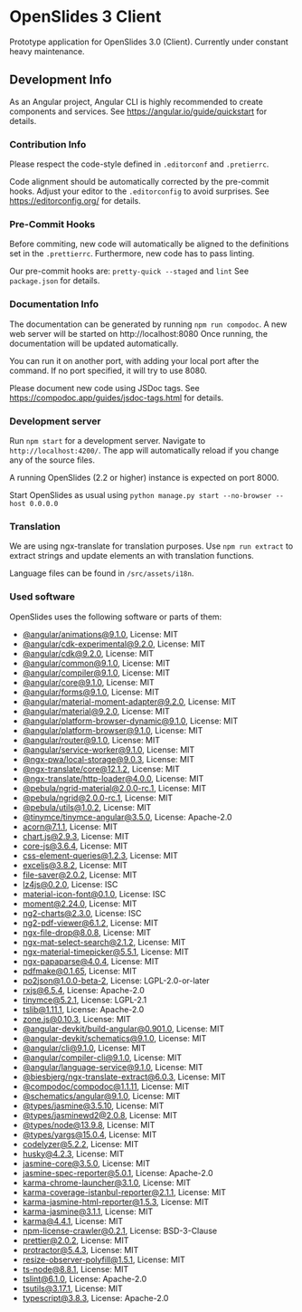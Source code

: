 # OpenSlides 3 Client

Prototype application for OpenSlides 3.0 (Client).
Currently under constant heavy maintenance.

## Development Info

As an Angular project, Angular CLI is highly recommended to create components and services.
See https://angular.io/guide/quickstart for details.

### Contribution Info

Please respect the code-style defined in `.editorconf` and `.pretierrc`.

Code alignment should be automatically corrected by the pre-commit hooks.
Adjust your editor to the `.editorconfig` to avoid surprises.
See https://editorconfig.org/ for details.

### Pre-Commit Hooks

Before commiting, new code will automatically be aligned to the definitions set in the
`.prettierrc`.
Furthermore, new code has to pass linting.

Our pre-commit hooks are:
`pretty-quick --staged` and `lint`
See `package.json` for details.

### Documentation Info

The documentation can be generated by running `npm run compodoc`.
A new web server will be started on http://localhost:8080
Once running, the documentation will be updated automatically.

You can run it on another port, with adding your local port after the
command. If no port specified, it will try to use 8080.

Please document new code using JSDoc tags.
See https://compodoc.app/guides/jsdoc-tags.html for details.

### Development server

Run `npm start` for a development server. Navigate to `http://localhost:4200/`.
The app will automatically reload if you change any of the source files.

A running OpenSlides (2.2 or higher) instance is expected on port 8000.

Start OpenSlides as usual using
`python manage.py start --no-browser --host 0.0.0.0`

### Translation

We are using ngx-translate for translation purposes.
Use `npm run extract` to extract strings and update elements an with translation functions.

Language files can be found in `/src/assets/i18n`.

### Used software

OpenSlides uses the following software or parts of them:

-   [@angular/animations@9.1.0](https://github.com/angular/angular), License: MIT
-   [@angular/cdk-experimental@9.2.0](https://github.com/angular/components), License: MIT
-   [@angular/cdk@9.2.0](https://github.com/angular/components), License: MIT
-   [@angular/common@9.1.0](https://github.com/angular/angular), License: MIT
-   [@angular/compiler@9.1.0](https://github.com/angular/angular), License: MIT
-   [@angular/core@9.1.0](https://github.com/angular/angular), License: MIT
-   [@angular/forms@9.1.0](https://github.com/angular/angular), License: MIT
-   [@angular/material-moment-adapter@9.2.0](https://github.com/angular/components), License: MIT
-   [@angular/material@9.2.0](https://github.com/angular/components), License: MIT
-   [@angular/platform-browser-dynamic@9.1.0](https://github.com/angular/angular), License: MIT
-   [@angular/platform-browser@9.1.0](https://github.com/angular/angular), License: MIT
-   [@angular/router@9.1.0](https://github.com/angular/angular), License: MIT
-   [@angular/service-worker@9.1.0](https://github.com/angular/angular), License: MIT
-   [@ngx-pwa/local-storage@9.0.3](https://github.com/cyrilletuzi/angular-async-local-storage), License: MIT
-   [@ngx-translate/core@12.1.2](https://github.com/ngx-translate/core), License: MIT
-   [@ngx-translate/http-loader@4.0.0](https://github.com/ngx-translate/http-loader), License: MIT
-   [@pebula/ngrid-material@2.0.0-rc.1](undefined), License: MIT
-   [@pebula/ngrid@2.0.0-rc.1](https://github.com/shlomiassaf/ngrid), License: MIT
-   [@pebula/utils@1.0.2](undefined), License: MIT
-   [@tinymce/tinymce-angular@3.5.0](https://github.com/tinymce/tinymce-angular), License: Apache-2.0
-   [acorn@7.1.1](https://github.com/acornjs/acorn), License: MIT
-   [chart.js@2.9.3](https://github.com/chartjs/Chart.js), License: MIT
-   [core-js@3.6.4](https://github.com/zloirock/core-js), License: MIT
-   [css-element-queries@1.2.3](https://github.com/marcj/css-element-queries), License: MIT
-   [exceljs@3.8.2](https://github.com/exceljs/exceljs), License: MIT
-   [file-saver@2.0.2](https://github.com/eligrey/FileSaver.js), License: MIT
-   [lz4js@0.2.0](https://github.com/Benzinga/lz4js), License: ISC
-   [material-icon-font@0.1.0](https://github.com//petergng/svgFontCreator), License: ISC
-   [moment@2.24.0](https://github.com/moment/moment), License: MIT
-   [ng2-charts@2.3.0](https://github.com/valor-software/ng2-charts), License: ISC
-   [ng2-pdf-viewer@6.1.2](git+https://vadimdez@github.com/VadimDez/ng2-pdf-viewer), License: MIT
-   [ngx-file-drop@8.0.8](https://github.com/georgipeltekov/ngx-file-drop), License: MIT
-   [ngx-mat-select-search@2.1.2](https://github.com/bithost-gmbh/ngx-mat-select-search), License: MIT
-   [ngx-material-timepicker@5.5.1](https://github.com/Agranom/ngx-material-timepicker), License: MIT
-   [ngx-papaparse@4.0.4](https://github.com/alberthaff/ngx-papaparse), License: MIT
-   [pdfmake@0.1.65](https://github.com/bpampuch/pdfmake), License: MIT
-   [po2json@1.0.0-beta-2](https://github.com/mikeedwards/po2json), License: LGPL-2.0-or-later
-   [rxjs@6.5.4](https://github.com/reactivex/rxjs), License: Apache-2.0
-   [tinymce@5.2.1](https://github.com/tinymce/tinymce-dist), License: LGPL-2.1
-   [tslib@1.11.1](https://github.com/Microsoft/tslib), License: Apache-2.0
-   [zone.js@0.10.3](https://github.com/angular/angular), License: MIT
-   [@angular-devkit/build-angular@0.901.0](https://github.com/angular/angular-cli), License: MIT
-   [@angular-devkit/schematics@9.1.0](https://github.com/angular/angular-cli), License: MIT
-   [@angular/cli@9.1.0](https://github.com/angular/angular-cli), License: MIT
-   [@angular/compiler-cli@9.1.0](https://github.com/angular/angular), License: MIT
-   [@angular/language-service@9.1.0](https://github.com/angular/angular), License: MIT
-   [@biesbjerg/ngx-translate-extract@6.0.3](https://github.com/biesbjerg/ngx-translate-extract), License: MIT
-   [@compodoc/compodoc@1.1.11](https://github.com/compodoc/compodoc), License: MIT
-   [@schematics/angular@9.1.0](https://github.com/angular/angular-cli), License: MIT
-   [@types/jasmine@3.5.10](https://github.com/DefinitelyTyped/DefinitelyTyped), License: MIT
-   [@types/jasminewd2@2.0.8](https://github.com/DefinitelyTyped/DefinitelyTyped), License: MIT
-   [@types/node@13.9.8](https://github.com/DefinitelyTyped/DefinitelyTyped), License: MIT
-   [@types/yargs@15.0.4](https://github.com/DefinitelyTyped/DefinitelyTyped), License: MIT
-   [codelyzer@5.2.2](https://github.com/mgechev/codelyzer), License: MIT
-   [husky@4.2.3](https://github.com/typicode/husky), License: MIT
-   [jasmine-core@3.5.0](https://github.com/jasmine/jasmine), License: MIT
-   [jasmine-spec-reporter@5.0.1](https://github.com/bcaudan/jasmine-spec-reporter), License: Apache-2.0
-   [karma-chrome-launcher@3.1.0](https://github.com/karma-runner/karma-chrome-launcher), License: MIT
-   [karma-coverage-istanbul-reporter@2.1.1](https://github.com/mattlewis92/karma-coverage-istanbul-reporter), License: MIT
-   [karma-jasmine-html-reporter@1.5.3](https://github.com/dfederm/karma-jasmine-html-reporter), License: MIT
-   [karma-jasmine@3.1.1](https://github.com/karma-runner/karma-jasmine), License: MIT
-   [karma@4.4.1](https://github.com/karma-runner/karma), License: MIT
-   [npm-license-crawler@0.2.1](https://github.com/mwittig/npm-license-crawler), License: BSD-3-Clause
-   [prettier@2.0.2](https://github.com/prettier/prettier), License: MIT
-   [protractor@5.4.3](https://github.com/angular/protractor), License: MIT
-   [resize-observer-polyfill@1.5.1](https://github.com/que-etc/resize-observer-polyfill), License: MIT
-   [ts-node@8.8.1](https://github.com/TypeStrong/ts-node), License: MIT
-   [tslint@6.1.0](https://github.com/palantir/tslint), License: Apache-2.0
-   [tsutils@3.17.1](https://github.com/ajafff/tsutils), License: MIT
-   [typescript@3.8.3](https://github.com/Microsoft/TypeScript), License: Apache-2.0
